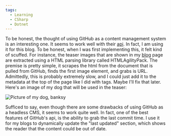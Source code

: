 ```yaml
---
tags:
  - Learning
  - CSharp
  - Dotnet
---
```


To be honest, the thought of using GitHub as a content management system is an interesting one. It seems to work well with their [api](https://docs.github.com/en/rest). In fact, I am using it for this blog. To be honest, when I was first implementing this, it felt kind of scuffed. For instance, the teaser images that are shown in my [blog](/blog) page are extracted using a HTML parsing library called HTMLAgilityPack. The premise is pretty simple, it scrapes the html from the document that is pulled from GitHub, finds the first image element, and grabs is URL. Admittedly, this is probably extremely slow, and I could just add it to the metadata at the top of the page like I did with tags. Maybe I'll fix that later. Here's an image of my dog that will be used in the teaser:

![Picture of my dog, banksy](https://imagedelivery.net/P9L8ltIQd-qvSr7N3Sj8uw/eb450e4a-1dac-4669-7c83-d3b5f29f4d00/public)

Sufficed to say, even though there are some drawbacks of using GitHub as a headless CMS, it seems to work quite well. In fact, one of the best features of GitHub's api, is the ability to grab the last commit time. I use it for my blogs to dynamically update the "last updated" section, which shows the reader that the content could be out of date.
